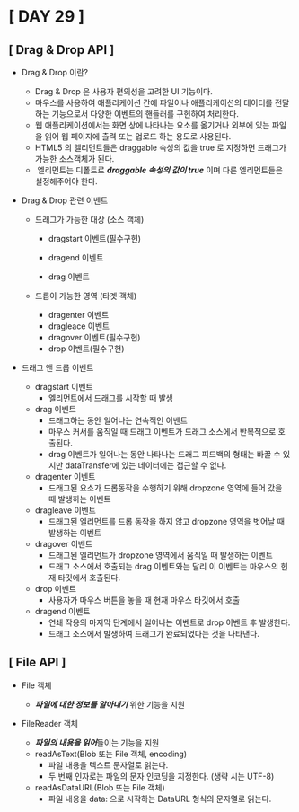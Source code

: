 # [ DAY 29 ]



## [ Drag & Drop API ]

- Drag & Drop 이란?
  - Drag & Drop 은 사용자 편의성을 고려한 UI 기능이다.
  - 마우스를 사용하여 애플리케이션 간에 파일이나 애플리케이션의 데이터를 전달하는 기능으로서 다양한 이벤트의 핸들러를 구현하여 처리한다.
  - 웹 애플리케이션에서는 화면 상에 나타나는 요소를 옮기거나 외부에 있는 파일을 읽어 웹 페이지에 출력 또는 업로드 하는 용도로 사용된다.
  - HTML5 의 엘리먼트들은 draggable 속성의 값을 true 로 지정하면 드래그가 가능한 소스객체가 된다.
  - <img> 엘리먼트는 디폴트로 ***draggable 속성의 값이 true*** 이며 다른 엘리먼트들은 설정해주어야 한다.



- Drag & Drop 관련 이벤트

  - 드래그가 가능한 대상 (소스 객체)

    - dragstart 이벤트(필수구현)

    - dragend 이벤트

    - drag 이벤트

      

  - 드롭이 가능한 영역 (타겟 객체)

    - dragenter 이벤트
    - dragleace 이벤트
    - dragover 이벤트(필수구현)
    - drop 이벤트(필수구현)



- 드래그 앤 드롭 이벤트
  - dragstart 이벤트
    - 엘리먼트에서 드래그를 시작할 때 발생
  - drag 이벤트
    - 드래그하는 동안 일어나는 연속적인 이벤트
    - 마우스 커서를 움직일 때 드래그 이벤트가 드래그 소스에서 반복적으로 호출된다.
    - drag 이벤트가 일어나는 동안 나타나는 드래그 피드백의 형태는 바꿀 수 있지만 dataTransfer에 있는 데이터에는 접근할 수 없다.
  - dragenter 이벤트
    - 드래그된 요소가 드롭동작을 수행하기 위해 dropzone 영역에 들어 갔을 때 발생하는 이벤트
  - dragleave 이벤트
    - 드래그된 엘리먼트를 드롭 동작을 하지 않고 dropzone 영역을 벗어날 때 발생하는 이벤트
  - dragover 이벤트
    - 드래그된 엘리먼트가 dropzone 영역에서 움직일 때 발생하는 이벤트
    - 드래그 소스에서 호출되는 drag 이벤트와는 달리 이 이벤트는 마우스의 현재 타깃에서 호출된다.
  - drop 이벤트
    - 사용자가 마우스 버튼을 놓을 때 현재 마우스 타깃에서 호출
  - dragend 이벤트
    - 연쇄 작용의 마지막 단계에서 일어나는 이벤트로 drop 이벤트 후 발생한다.
    - 드래그 소스에서 발생하여 드래그가 완료되었다는 것을 나타낸다.



## [ File API ]

- File 객체

  - ***파일에 대한 정보를 알아내기*** 위한 기능을 지원

    

- FileReader 객체

  - ***파일의 내용을 읽어***들이는 기능을 지원
  - readAsText(Blob 또는 File 객체, encoding)
    - 파일 내용을 텍스트 문자열로 읽는다.
    - 두 번째 인자로는 파일의 문자 인코딩을 지정한다. (생략 시는 UTF-8)
  - readAsDataURL(Blob 또는 File 객체)
    - 파일 내용을 data: 으로 시작하는 DataURL 형식의 문자열로 읽는다.





